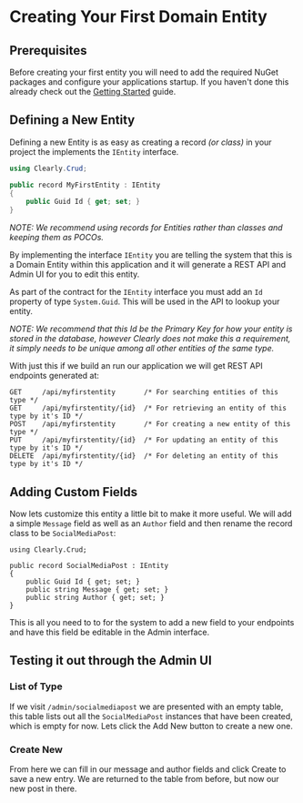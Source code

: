 
# Creating Your First Domain Entity

## Prerequisites

Before creating your first entity you will need to add the required NuGet packages and configure your applications startup. If you haven't done this already check out the [Getting Started](GettingStarted.md) guide.

## Defining a New Entity

Defining a new Entity is as easy as creating a record _(or class)_ in your project the implements the `IEntity` interface.

```c#
using Clearly.Crud;

public record MyFirstEntity : IEntity
{
    public Guid Id { get; set; }
}
```
_NOTE: We recommend using records for Entities rather than classes and keeping them as POCOs._

By implementing the interface `IEntity` you are telling the system that this is a Domain Entity within this application and it will generate a REST API and Admin UI for you to edit this entity.

As part of the contract for the `IEntity` interface you must add an `Id` property of type `System.Guid`. This will be used in the API to lookup your entity. 

_NOTE: We recommend that this Id be the Primary Key for how your entity is stored in the database, however Clearly does not make this a requirement, it simply needs to be unique among all other entities of the same type._

With just this if we build an run our application we will get REST API endpoints generated at:
```
GET     /api/myfirstentity       /* For searching entities of this type */
GET     /api/myfirstentity/{id}  /* For retrieving an entity of this type by it's ID */
POST    /api/myfirstentity       /* For creating a new entity of this type */
PUT     /api/myfirstentity/{id}  /* For updating an entity of this type by it's ID */
DELETE  /api/myfirstentity/{id}  /* For deleting an entity of this type by it's ID */
```

## Adding Custom Fields

Now lets customize this entity a little bit to make it more useful. We will add a simple `Message` field as well as an `Author` field and then rename the record class to be `SocialMediaPost`:

```
using Clearly.Crud;

public record SocialMediaPost : IEntity
{
    public Guid Id { get; set; }
    public string Message { get; set; }
    public string Author { get; set; }
}
```

This is all you need to to for the system to add a new field to your endpoints and have this field be editable in the Admin interface.

## Testing it out through the Admin UI

### List of Type
If we visit `/admin/socialmediapost` we are presented with an empty table, this table lists out all the `SocialMediaPost` instances that have been created, which is empty for now. Lets click the Add New button to create a new one.

<!-- TODO: IMAGE ![This is an image](https://myoctocat.com/assets/images/base-octocat.svg) -->

### Create New

<!-- TODO: IMAGE ![This is an image](https://myoctocat.com/assets/images/base-octocat.svg) -->

From here we can fill in our message and author fields and click Create to save a new entry. We are returned to the table from before, but now our new post in there.

<!-- TODO: IMAGE ![This is an image](https://myoctocat.com/assets/images/base-octocat.svg) -->